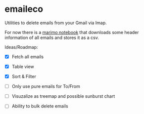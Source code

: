 # emaileco
Utilities to delete emails from your Gmail via Imap.

For now there is a [marimo notebook](https://github.com/marimo-team/marimo) that downloads some header information of all emails and stores it as a csv.

Ideas/Roadmap:

- [X] Fetch all emails
- [X] Table view
- [X] Sort & Filter
- [ ] Only use pure emails for To/From
- [ ] Visuzalize as treemap and possible sunburst chart
- [ ] Ability to bulk delete emails


